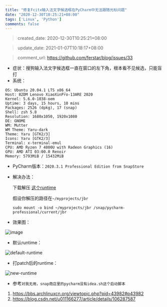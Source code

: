 ```yaml
---
title: "修复Fcitx输入法文字候选框在PyCharm中无法跟随光标问题"
date: "2020-12-30T10:25:21+08:00"
tags: ['Linux', 'Python']
comments: false
---
```


> created_date: 2020-12-30T10:25:21+08:00

> update_date: 2021-01-07T10:18:17+08:00

> comment_url: https://github.com/ferstar/blog/issues/33

- 症状：搜狗输入法文字候选框一直在窗口的左下角，根本看不见候选，只能盲打
- 系统：

```shell
OS: Ubuntu 20.04.1 LTS x86_64 
Host: 82DM Lenovo XiaoXinPro-13ARE 2020 
Kernel: 5.6.0-1038-oem 
Uptime: 3 days, 15 hours, 10 mins 
Packages: 2526 (dpkg), 17 (snap) 
Shell: zsh 5.8 
Resolution: 1680x1050, 1920x1080 
DE: GNOME 
WM: Mutter 
WM Theme: Yaru-dark 
Theme: Yaru [GTK2/3] 
Icons: Yaru [GTK2/3] 
Terminal: x-terminal-emul 
CPU: AMD Ryzen 7 4800U with Radeon Graphics (16)  
GPU: AMD ATI 03:00.0 Renoir 
Memory: 5793MiB / 15432MiB                                                 
```

- PyCharm版本：`2020.3.1 Professional Edition from SnapStore`

- 解决办法：

    下载解压 [这个runtime](https://github.com/RikudouPatrickstar/JetBrainsRuntime-for-Linux-x64/releases)

    假设你解压的路径在`~/myprojects/jbr`

    `sudo mount -o bind ~/myprojects/jbr /snap/pycharm-professional/current/jbr`

- 效果图：

![image](https://user-images.githubusercontent.com/2854276/103345249-d78b9e00-4acb-11eb-9fd1-6f3bf0444f92.png)

- 默认runtime：

![default-runtime](https://user-images.githubusercontent.com/2854276/103345287-f722c680-4acb-11eb-920a-da50e6af00fb.png)

- 打patch后的runtime：

![new-runtime](https://user-images.githubusercontent.com/2854276/103345302-01dd5b80-4acc-11eb-90dc-b5b75aa3f3a3.png)

- 参考`对我无用，snap商店里的pycharm没有idea.sh这个启动脚本`

1. https://bbs.archlinuxcn.org/viewtopic.php?pid=43982#p43982
2. https://blog.csdn.net/u011166277/article/details/106287587


